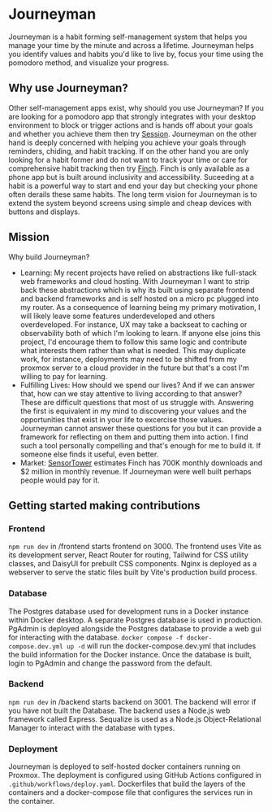 # Journeyman

Journeyman is a habit forming self-management system that helps you manage your time by the minute and across a lifetime. Journeyman helps you identify values and habits you'd like to live by, focus your time using the pomodoro method, and visualize your progress. 

## Why use Journeyman?
Other self-management apps exist, why should you use Journeyman? If you are looking for a pomodoro app that strongly integrates with your desktop environment to block or trigger actions and is hands off about your goals and whether you achieve them then try [Session](https://www.stayinsession.com/). Journeyman on the other hand is deeply concerned with helping you achieve your goals through reminders, chiding, and habit tracking. If on the other hand you are only looking for a habit former and do not want to track your time or care for comprehensive habit tracking then try [Finch](https://finchcare.com/). Finch is only available as a phone app but is built around inclusivity and accessibility. Suceeding at a habit is a powerful way to start and end your day but checking your phone often derails these same habits. The long term vision for Journeyman is to extend the system beyond screens using simple and cheap devices with buttons and displays. 

## Mission
Why build Journeyman?
- Learning: My recent projects have relied on abstractions like full-stack web frameworks and cloud hosting. With Journeyman I want to strip back these abstractions which is why its built using separate frontend and backend frameworks and is self hosted on a micro pc plugged into my router. As a consequence of learning being my primary motivation, I will likely leave some features underdeveloped and others overdeveloped. For instance, UX may take a backseat to caching or observability both of which I'm looking to learn. If anyone else joins this project, I'd encourage them to follow this same logic and contribute what interests them rather than what is needed. This may duplicate work, for instance, deployments may need to be shifted from my proxmox server to a cloud provider in the future but that's a cost I'm willing to pay for learning.
- Fulfilling Lives: How should we spend our lives? And if we can answer that, how can we stay attentive to living according to that answer? These are difficult questions that most of us struggle with. Answering the first is equivalent in my mind to discovering your values and the opportunities that exist in your life to excercise those values. Journeyman cannot answer these questions for you but it can provide a framework for reflecting on them and putting them into action. I find such a tool personally compelling and that's enough for me to build it. If someone else finds it useful, even better.
- Market: [SensorTower](https://app.sensortower.com/overview/1528595748?country=US) estimates Finch has 700K monthly downloads and $2 million in monthly revenue. If Journeyman were well built perhaps people would pay for it.

## Getting started making contributions

### Frontend
`npm run dev`  in /frontend starts frontend on 3000. The frontend uses Vite as its development server, React Router for routing, Tailwind for CSS utility classes, and DaisyUI for prebuilt CSS components. Nginx is deployed as a webserver to serve the static files built by Vite's production build process.

### Database
The Postgres database used for development runs in a Docker instance within Docker desktop. A separate Postgres database is used in production. PgAdmin is deployed alongside the Postgres database to provide a web gui for interacting with the database.
`docker compose -f docker-compose.dev.yml up -d` will run the docker-compose.dev.yml that includes the build information for the Docker instance. Once the database is built, login to PgAdmin and change the password from the default.

### Backend
`npm run dev` in /backend starts backend on 3001. The backend will error if you have not built the Database. The backend uses a Node.js web framework called Express. Sequalize is used as a Node.js Object-Relational Manager to interact with the database with types.

### Deployment
Journeyman is deployed to self-hosted docker containers running on Proxmox. The deployment is configured using GitHub Actions configured in `.github/workflows/deploy.yaml`.  Dockerfiles that build the layers of the containers and a docker-compose file that configures the services run in the container.
